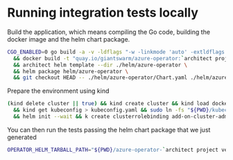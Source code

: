 # Running integration tests locally

Build the application, which means compiling the Go code, building the docker image and the helm chart package.

```bash
CGO_ENABLED=0 go build -a -v -ldflags "-w -linkmode 'auto' -extldflags '-static' -X 'main.gitCommit=`git rev-parse HEAD`'" \
  && docker build -t "quay.io/giantswarm/azure-operator:`architect project version`" . \
  && architect helm template --dir ./helm/azure-operator \
  && helm package helm/azure-operator \
  && git checkout HEAD -- ./helm/azure-operator/Chart.yaml ./helm/azure-operator/values.yaml \
```

Prepare the environment using kind

```bash
(kind delete cluster || true) && kind create cluster && kind load docker-image quay.io/giantswarm/azure-operator:`architect project version` \
  && kind get kubeconfig > kubeconfig.yaml && sudo ln -fs "${PWD}/kubeconfig.yaml" /workdir/.shipyard/config \
  && helm init --wait && k create clusterrolebinding add-on-cluster-admin --clusterrole=cluster-admin --serviceaccount=kube-system:default
```


You can then run the tests passing the helm chart package that we just generated
```bash
OPERATOR_HELM_TARBALL_PATH="${PWD}/azure-operator-`architect project version`.tgz" AZURE_SUBSCRIPTIONID="${AZURE_SUBSCRIPTIONID}" AZURE_TENANTID="${AZURE_TENANTID}" AZURE_CLIENTID="${AZURE_CLIENTID}" AZURE_CLIENTSECRET="${AZURE_CLIENTSECRET}" CIRCLE_SHA1="`git rev-parse HEAD`" REGISTRY_PULL_SECRET="${REGISTRY_PULL_SECRET}" TEST_DIR="integration/test/multiaz" AZURE_AZS=1 go test -v -tags=k8srequired ./integration/test/multiaz
```
